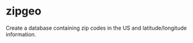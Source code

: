 zipgeo
======

Create a database containing zip codes in the US and latitude/longitude information.
